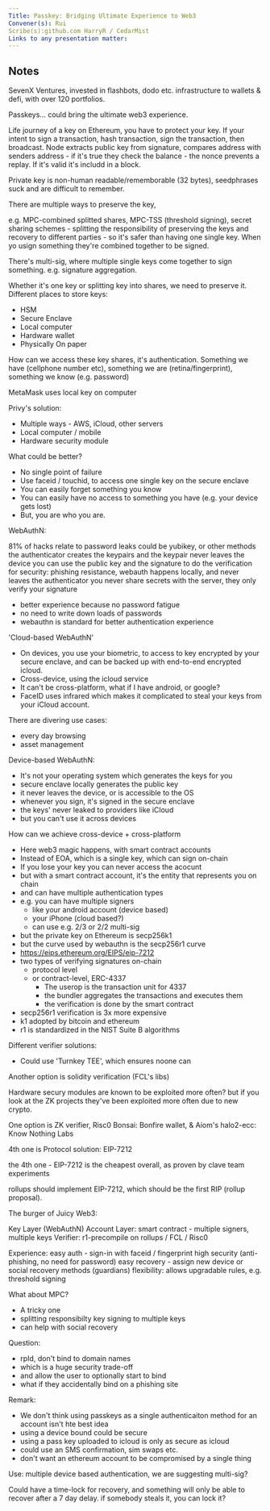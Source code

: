 ```yaml
---
Title: Passkey: Bridging Ultimate Experience to Web3
Convener(s): Rui
Scribe(s):github.com HarryR / CedarMist
Links to any presentation matter:
---
```


## Notes

SevenX Ventures, invested in flashbots, dodo etc. infrastructure to wallets & defi, with over 120 portfolios.

Passkeys... could bring the ultimate web3 experience.

Life journey of a key on Ethereum, you have to protect your key. If your intent to sign a transaction, hash transaction, sign the transaction, then broadcast. Node extracts public key from signature, compares address with senders address - if it's true they check the balance - the nonce prevents a replay. If it's valid it's includd in a block.

Private key is non-human readable/rememborable (32 bytes), seedphrases suck and are difficult to remember.

There are multiple ways to preserve the key,

e.g. MPC-combined splitted shares, MPC-TSS (threshold signing), secret sharing schemes - splitting the responsibility of preserving the keys and recovery to different parties - so it's safer than having one single key. When yo usign something they're combined together to be signed.

There's multi-sig, where multiple single keys come together to sign something. e.g. signature aggregation.

Whether it's one key or splitting key into shares, we need to preserve it.
 Different places to store keys:
  * HSM 
  * Secure Enclave
  * Local computer
  * Hardware wallet
  * Physically On paper

How can we access these key shares, it's authentication. Something we have (cellphone number etc), something we are (retina/fingerprint), something we know (e.g. password)

MetaMask uses local key on computer

Privy's solution:
 * Multiple ways - AWS, iCloud, other servers
 * Local computer / mobile
 * Hardware security module

What could be better?
 - No single point of failure
 - Use faceid / touchid, to access one single key on the secure enclave
 - You can easily forget something you know
 - You can easily have no access to something you have (e.g. your device gets lost)
 - But, you are who you are.

WebAuthN: 

 81% of hacks relate to password leaks
 could be yubikey, or other methods
 the authenticator creates the keypairs
 and the keypair never leaves the device
 you can use the public key and the signature to do the verification
 for security: phishing resistance, webauth happens locally, and never leaves the authenticator
 you never share secrets with the server, they only verify your signature
  - better experience because no password fatigue
  - no need to write down loads of passwords
  - webauthn is standard for better authentication experience


'Cloud-based WebAuthN'
- On devices, you use your biometric, to access to key encrypted by your secure enclave, and can be backed up with end-to-end encrypted icloud.
- Cross-device, using the icloud service
- It can't be cross-platform, what if I have android, or google?
- FaceID uses infrared which makes it complicated to steal your keys from your iCloud account.


There are divering use cases:
 - every day browsing
 - asset management 

Device-based WebAuthN:
 - It's not your operating system which generates the keys for you
 - secure enclave locally generates the public key
 - it never leaves the device, or is accessible to the OS
 - whenever you sign, it's signed in the secure enclave
 - the keys' never leaked to providers like iCloud
 - but you can't use it across devices

How can we achieve cross-device + cross-platform

 - Here web3 magic happens, with smart contract accounts
 - Instead of EOA, which is a single key, which can sign on-chain
 - If you lose your key you can never access the acocunt
 - but with a smart contract account, it's the entity that represents you on chain
 - and can have multiple authentication types
 - e.g. you can have multiple signers
   - like your android account (device based) 
   - your iPhone (cloud based?)
   - can use e.g. 2/3 or 2/2 multi-sig
 - but the private key on Ethereum is secp256k1
 - but the curve used by webauthn is the secp256r1 curve
 - https://eips.ethereum.org/EIPS/eip-7212
 - two types of verifying signatures on-chain
   - protocol level
   - or contract-level, ERC-4337
     - The userop is the transaction unit for 4337
     - the bundler aggregates the transactions and executes them
     - the verification is done by the smart contract
 - secp256r1 verification is 3x more expensive 
 - k1 adopted by bitcoin and ethereum
 - r1 is standardized in the NIST Suite B algorithms


Different verifier solutions:
 - Could use 'Turnkey TEE', which ensures noone can 

Another option is solidity verification (FCL's libs)

Hardware secury modules are known to be exploited more often? but if you look at the ZK projects they've been exploited more often due to new crypto.

One option is ZK verifier, Risc0 Bonsai: Bonfire wallet, & Aiom's halo2-ecc: Know Nothing Labs

4th one is Protocol solution: EIP-7212 

the 4th one - EIP-7212 is the cheapest overall, as proven by clave team experiments

rollups should implement EIP-7212, which should be the first RIP (rollup proposal).

The burger of Juicy Web3:

 Key Layer (WebAuthN)
 Account Layer: smart contract - multiple signers, multiple keys
 Verifier: r1-precompile on rollups / FCL / Risc0
 
Experience:
 easy auth - sign-in with faceid / fingerprint
 high security (anti-phishing, no need for password)
 easy recovery - assign new device or social recovery methods (guardians)
 flexibility: allows upgradable rules, e.g. threshold signing
 
What about MPC?
- A tricky one
- splitting responsibilty key signing to multiple keys
- can help with social recovery 



Question:
 - rpId, don't bind to domain names
 - which is a huge security trade-off
 - and allow the user to optionally start to bind
 - what if they accidentally bind on a phishing site

Remark:
 - We don't think using passkeys as a single authenticaiton method for an account isn't hte best idea
 - using a device bound could be secure
 - using a pass key uploaded to icloud is only as secure as icloud
 - could use an SMS confirmation, sim swaps etc.
 - don't want an ethereum account to be compromised by a single thing

Use: multiple device based authentication, we are suggesting multi-sig?

Could have a time-lock for recovery, and something will only be able to recover after a 7 day delay. if somebody steals it, you can lock it?

